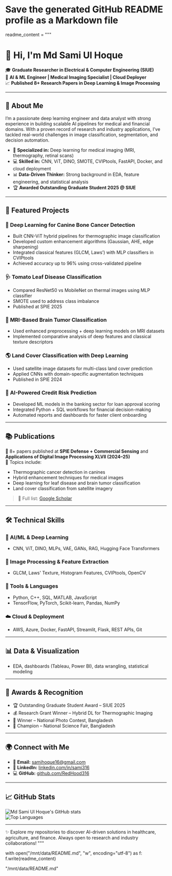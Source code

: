 # Save the generated GitHub README profile as a Markdown file
readme_content = """
# 👋 Hi, I'm Md Sami Ul Hoque

🎓 **Graduate Researcher in Electrical & Computer Engineering (SIUE)**  
🧠 **AI & ML Engineer | Medical Imaging Specialist | Cloud Deployer**  
📈 **Published 8+ Research Papers in Deep Learning & Image Processing**

---

## 🌟 About Me

I’m a passionate deep learning engineer and data analyst with strong experience in building scalable AI pipelines for medical and financial domains. With a proven record of research and industry applications, I’ve tackled real-world challenges in image classification, segmentation, and decision automation.

- 🔬 **Specialized in:** Deep learning for medical imaging (MRI, thermography, retinal scans)  
- 💻 **Skilled in:** CNN, ViT, DINO, SMOTE, CVIPtools, FastAPI, Docker, and cloud deployment  
- 📊 **Data-Driven Thinker:** Strong background in EDA, feature engineering, and statistical analysis  
- 🏆 **Awarded Outstanding Graduate Student 2025 @ SIUE**

---

## 📂 Featured Projects

### 🧠 **Deep Learning for Canine Bone Cancer Detection**
- Built CNN-ViT hybrid pipelines for thermographic image classification
- Developed custom enhancement algorithms (Gaussian, AHE, edge sharpening)
- Integrated classical features (GLCM, Laws’) with MLP classifiers in CVIPtools
- Achieved accuracy up to 96% using cross-validated pipeline


### 🩺 **Tomato Leaf Disease Classification**
- Compared ResNet50 vs MobileNet on thermal images using MLP classifier
- SMOTE used to address class imbalance
- Published at SPIE 2025  


### 🧬 **MRI-Based Brain Tumor Classification**
- Used enhanced preprocessing + deep learning models on MRI datasets
- Implemented comparative analysis of deep features and classical texture descriptors  


### 🌎 **Land Cover Classification with Deep Learning**
- Used satellite image datasets for multi-class land cover prediction
- Applied CNNs with domain-specific augmentation techniques
- Published in SPIE 2024  


### 🧪 **AI-Powered Credit Risk Prediction**
- Developed ML models in the banking sector for loan approval scoring
- Integrated Python + SQL workflows for financial decision-making
- Automated reports and dashboards for faster client onboarding

---

## 📚 Publications

🔹 8+ papers published at **SPIE Defense + Commercial Sensing** and **Applications of Digital Image Processing XLVII (2024–25)**  
🔹 Topics include:
- Thermographic cancer detection in canines
- Hybrid enhancement techniques for medical images
- Deep learning for leaf disease and brain tumor classification
- Land cover classification from satellite imagery

> 📄 Full list: [Google Scholar](https://scholar.google.com/citations?user=XXXXXX)

---

## 🛠️ Technical Skills

### 🧠 AI/ML & Deep Learning
- CNN, ViT, DINO, MLPs, VAE, GANs, RAG, Hugging Face Transformers

### 🧪 Image Processing & Feature Extraction
- GLCM, Laws' Texture, Histogram Features, CVIPtools, OpenCV

### 🧰 Tools & Languages
- Python, C++, SQL, MATLAB, JavaScript  
- TensorFlow, PyTorch, Scikit-learn, Pandas, NumPy

### ☁️ Cloud & Deployment
- AWS, Azure, Docker, FastAPI, Streamlit, Flask, REST APIs, Git

---

## 📊 Data & Visualization
- EDA, dashboards (Tableau, Power BI), data wrangling, statistical modeling

---

## 🏅 Awards & Recognition

- 🏆 Outstanding Graduate Student Award – SIUE 2025  
- 💰 Research Grant Winner – Hybrid DL for Thermographic Imaging  
- 📸 Winner – National Photo Contest, Bangladesh  
- 🧪 Champion – National Science Fair, Bangladesh  

---

## 🌍 Connect with Me

- 📧 **Email:** [samihoque16@gmail.com](mailto:samihoque16@gmail.com)  
- 💼 **LinkedIn:** [linkedin.com/in/sami316](https://linkedin.com/in/sami316)  
- 💻 **GitHub:** [github.com/RedHood316](https://github.com/RedHood316)  

---

## 📈 GitHub Stats

![Md Sami Ul Hoque's GitHub stats](https://github-readme-stats.vercel.app/api?username=RedHood316&show_icons=true&theme=radical)  
![Top Languages](https://github-readme-stats.vercel.app/api/top-langs/?username=RedHood316&layout=compact&theme=radical)

---

✨ Explore my repositories to discover AI-driven solutions in healthcare, agriculture, and finance. Always open to research and industry collaborations!
"""

with open("/mnt/data/README.md", "w", encoding="utf-8") as f:
    f.write(readme_content)

"/mnt/data/README.md"
